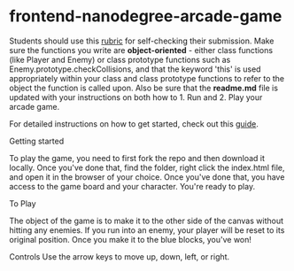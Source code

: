 frontend-nanodegree-arcade-game
===============================

Students should use this [rubric](https://review.udacity.com/#!/projects/2696458597/rubric) for self-checking their submission. Make sure the functions you write are **object-oriented** - either class functions (like Player and Enemy) or class prototype functions such as Enemy.prototype.checkCollisions, and that the keyword 'this' is used appropriately within your class and class prototype functions to refer to the object the function is called upon. Also be sure that the **readme.md** file is updated with your instructions on both how to 1. Run and 2. Play your arcade game.

For detailed instructions on how to get started, check out this [guide](https://docs.google.com/document/d/1v01aScPjSWCCWQLIpFqvg3-vXLH2e8_SZQKC8jNO0Dc/pub?embedded=true).


Getting started

To play the game, you need to first fork the repo and then download it locally. Once you've done that, find the folder, right
click the index.html file, and open it in the browser of your choice. Once you've done that, you have access to the game board
and your character. You're ready to play.

To Play

The object of the game is to make it to the other side of the canvas without hitting any enemies. If you run into an enemy, your player will be reset to its original position. Once you make it to the blue blocks, you've won!


Controls
Use the arrow keys to move up, down, left, or right.

